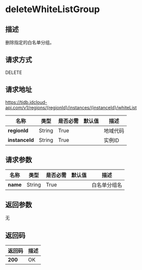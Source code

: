 # deleteWhiteListGroup


## 描述
删除指定的白名单分组。

## 请求方式
DELETE

## 请求地址
https://tidb.jdcloud-api.com/v1/regions/{regionId}/instances/{instanceId}/whiteList

|名称|类型|是否必需|默认值|描述|
|---|---|---|---|---|
|**regionId**|String|True| |地域代码|
|**instanceId**|String|True| |实例ID|

## 请求参数
|名称|类型|是否必需|默认值|描述|
|---|---|---|---|---|
|**name**|String|True| |白名单分组名|


## 返回参数
无


## 返回码
|返回码|描述|
|---|---|
|**200**|OK|
